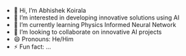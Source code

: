 - 👋 Hi, I’m Abhishek Koirala
- 👀 I’m interested in developing innovative solutions using AI
- 🌱 I’m currently learning Physics Informed Neural Network
- 💞️ I’m looking to collaborate on innovative AI projects
- 😄 Pronouns: He/Him
- ⚡ Fun fact: ...

<!---
developerabhi14/developerabhi14 is a ✨ special ✨ repository because its `README.md` (this file) appears on your GitHub profile.
You can click the Preview link to take a look at your changes.
--->
